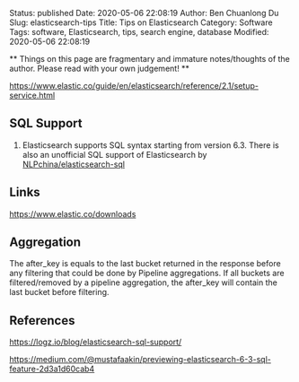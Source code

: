 Status: published
Date: 2020-05-06 22:08:19
Author: Ben Chuanlong Du
Slug: elasticsearch-tips
Title: Tips on Elasticsearch
Category: Software
Tags: software, Elasticsearch, tips, search engine, database
Modified: 2020-05-06 22:08:19

**
Things on this page are
fragmentary and immature notes/thoughts of the author.
Please read with your own judgement!
**

https://www.elastic.co/guide/en/elasticsearch/reference/2.1/setup-service.html

## SQL Support 

1. Elasticsearch supports SQL syntax starting from version 6.3.
    There is also an unofficial SQL support of Elasticsearch by 
    [NLPchina/elasticsearch-sql](https://github.com/NLPchina/elasticsearch-sql)

## Links

https://www.elastic.co/downloads

## Aggregation

The after_key is equals to the last bucket returned in the response 
before any filtering that could be done by Pipeline aggregations. 
If all buckets are filtered/removed by a pipeline aggregation, 
the after_key will contain the last bucket before filtering.

## References

https://logz.io/blog/elasticsearch-sql-support/

https://medium.com/@mustafaakin/previewing-elasticsearch-6-3-sql-feature-2d3a1d60cab4

